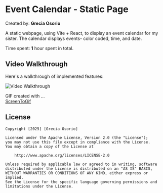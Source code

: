 # Event Calendar - Static Page

Created by: **Grecia Osorio**

A static webpage, using Vite + React, to display an event calendar for my sister. The calendar displays events- color coded, time, and date.

Time spent: **1** hour spent in total.

## Video Walkthrough

Here's a walkthrough of implemented features:

<img src="https://imgur.com/a/event-calendar-coffee-crawl-2MTuQzd.gif" title='Video Walkthrough' width='' alt='Video Walkthrough' />

GIF created with ...  
[ScreenToGif](https://www.screentogif.com/)

## License

    Copyright [2025] [Grecia Osorio]

    Licensed under the Apache License, Version 2.0 (the "License");
    you may not use this file except in compliance with the License.
    You may obtain a copy of the License at

        http://www.apache.org/licenses/LICENSE-2.0

    Unless required by applicable law or agreed to in writing, software
    distributed under the License is distributed on an "AS IS" BASIS,
    WITHOUT WARRANTIES OR CONDITIONS OF ANY KIND, either express or implied.
    See the License for the specific language governing permissions and
    limitations under the License.
